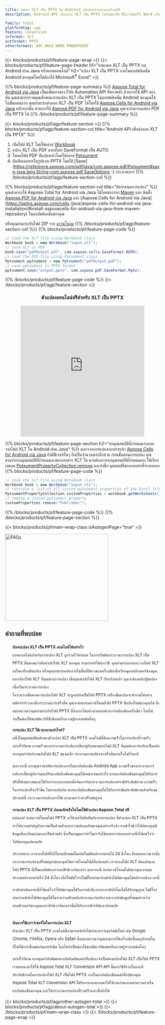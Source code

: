 ```yaml
---
title: ส่งออก XLT เป็น PPTX ใน Android หรือด้วยตัวแปลงออนไลน์ฟรี
description: Android API เพื่อแปลง XLT เป็น PPTX โดยไม่ต้องใช้ Microsoft Word หรือทางออนไลน์ ทดสอบตัวแปลง XLT เป็น PPTX ออนไลน์ฟรีอย่างรวดเร็วก่อนที่จะรวมโค้ด

family: total
platformtag: cpp
feature: conversion
informat: XLT
outformat: PPTX
otherformats: DOC DOCX WORD POWERPOINT
---
```

{{< blocks/products/pf/feature-page-wrap >}}
{{< blocks/products/pf/feature-page-header h1="แสดงผล XLT เป็น PPTX บน Android ผ่าน Java หรือแอพออนไลน์" h2="แปลง XLT เป็น PPTX ภายในแอปพลิเคชัน Android ของคุณโดยไม่ต้องใช้ Microsoft<sup>&reg;</sup> Excel" >}}

{{% blocks/products/pf/feature-page-summary %}}
[Aspose.Total for Android via Java](https://products.aspose.com/total/android-java/) เป็นแพ็คเกจของ File Automation API ที่ทรงพลัง ด้วยการใช้ API สองอัน คุณสามารถรวมคุณลักษณะการแปลง XLT เป็น PPTX ในแอปพลิเคชัน Android ของคุณได้ ในขั้นตอนแรก คุณสามารถส่งออก XLT เป็น PDF ได้โดยใช้ [Aspose.Cells for Android via Java](https://products.aspose.com/cells/android-java/) หลังจากนั้น ด้วยการใช้ [Aspose.PDF for Android via Java](https://products.aspose.com/pdf/android-java/) คุณจะสามารถแปลง PDF เป็น PPTX ได้ 
{{% /blocks/products/pf/feature-page-summary  %}}

{{< blocks/products/pf/agp/feature-section >}}
{{% blocks/products/pf/agp/feature-section-col title="Android API เพื่อส่งออก XLT เป็น PPTX" %}}
1. เปิดไฟล์ XLT โดยใช้คลาส [Workbook](https://reference.aspose.com/cells/java/com.aspose.cells/Workbook)
2. แปลง XLT เป็น PDF และตั้งค่า SaveFormat เป็น AUTO
3. โหลดไฟล์ PDF ที่แปลงแล้วโดยใช้คลาส [Pptxument](https://reference.aspose.com/pdf/java/com.aspose.pdf/Pptxument)
4. บันทึกเอกสารในรูปแบบ PPTX โดยใช้ [Save](https://reference.aspose.com/pdf/java/com.aspose.pdf/Pptxument#save-java.lang.String-com.aspose.pdf.SaveOptions -) กระบวนการ
{{% /blocks/products/pf/agp/feature-section-col %}}

{{% blocks/products/pf/agp/feature-section-col title="ข้อกำหนดการแปลง" %}}
คุณสามารถใช้ Aspose.Total for Android via Java ได้โดยตรงจาก [Maven](https://releases.aspose.com/total/java/) และ ติดตั้ง [Aspose.PDF for Android via Java](https://pptxs.aspose.com/pdf/androidjava/installation/) และ [Aspose.Cells for Android via Java](https://pptxs.aspose.com/cells /java/aspose-cells-for-android-via-java-installation/#install-asposecells-for-android-via-java-from-maven-repository) ในแอปพลิเคชันของคุณ

หรือคุณสามารถรับไฟล์ ZIP จาก [ดาวน์โหลด](https://releases.aspose.comtotal/androidjava)
{{% /blocks/products/pf/agp/feature-section-col %}}
{{% blocks/products/pf/feature-page-code %}}

```java
// load the XLT file using Workbook class
Workbook book = new Workbook("input.xlt");
// save XLT as PDF
book.save("pdfOutput.pdf", com.aspose.cells.SaveFormat.AUTO);
// load the PDF file using Pptxument class
Pptxument pptxument = new Pptxument("pdfOutput.pdf");
// save pptxument in PPTX format
pptxument.save("output.pptx", com.aspose.pdf.SaveFormat.Pptx);    
```


{{% /blocks/products/pf/feature-page-code %}}
{{< /blocks/products/pf/agp/feature-section >}}

<div class="container-fluid agp-content bg-white aboutfile box-1 vh100 section nopbtm">
<div class=container>
<div class=row>
<div class="demobox tc col-md-12 padding-0" align="center">

<h3>ตัวแปลงออนไลน์ฟรีสำหรับ XLT เป็น PPTX</h3>

<iframe title="เครื่องมือออนไลน์สำหรับการแปลง xlt เป็น pptx" style="border: none; height: 426px;" scrolling="no" src="https://total-conversion-app-65z5r2lp.qa.k8s.dynabic.com/?to=pptx&from=xlt" id="child-iframe" width="80%"></iframe>

</div></div>
</div></div>

{{% blocks/products/pf/feature-page-section  h2="ลบคุณสมบัติที่กำหนดเองออกจากไฟล์ XLT ใน Android ผ่าน Java" %}}
นอกจากการแปลงเอกสารแล้ว [Aspose.Cells for Android via Java](https://products.aspose.com/cells/android-java/) ยังมีฟีเจอร์อื่นๆ อีกเป็นจำนวนมากอีกด้วย ก่อนขั้นตอนการแปลง คุณสามารถลบคุณสมบัติที่กำหนดเองของเอกสาร XLT ได้ หากต้องการลบคุณสมบัติที่กำหนดเอง ให้เรียกเมธอด [PptxumentPropertyCollection.remove](https://reference.aspose.com/cells/java/com.aspose.cells/pptxumentpropertycollection#remove(java.lang.String)) และส่งชื่อ คุณสมบัติของเอกสารที่จะลบออก
{{% blocks/products/pf/feature-page-code %}}

```java
// load the XLT file using Workbook class
Workbook book = new Workbook("input.xlt");
// retrieve a list of all custom pptxument properties of the Excel file
PptxumentPropertyCollection customProperties = workbook.getWorksheets().getCustomPptxumentProperties();
// remove a custom pptxument property
customProperties.remove("Publisher"); 
```

{{% /blocks/products/pf/feature-page-code  %}}
{{% /blocks/products/pf/feature-page-section %}}

{{< blocks/products/pf/main-wrap-class isAutogenPage="true" >}}
<style>.howtolist li{margin-right: 0!important;line-height: 26px;position: relative;margin-bottom: 10px;font-size: 13px;list-style-type: none;}</style>
<div class="col-md-12 tl bg-gray-dark howtolist section">
  <a class="anchor" name="faqpage"></a>
  <div class="container tl dflex" itemscope="" itemtype="https://schema.org/FAQPage">
      <div class="col-md-4 howtosectiongfx">
          <img class="social-panel-hide-on-mobile" src="https://www.groupdocs.cloud/templates/brand/images/groupdocs/conversion/groupdocs_conversion-brand.png" alt="FAQs" width="335" height="283">
      </div>
      <div class="howtosection col-md-8">
          <div>
              <h2>คำถามที่พบบ่อย</h2>
              <ul>
                  <li itemscope="" itemprop="mainEntity" itemtype="https://schema.org/Question">
                      <div>
                          <span itemprop="name"><b>ฉันจะแปลง XLT เป็น PPTX ออนไลน์ได้อย่างไร</b></span>
                      </div>
                      <div itemscope="" itemprop="acceptedAnswer" itemtype="https://schema.org/Answer">
                          <span itemprop="text">แอพออนไลน์สำหรับการแปลง XLT ถูกรวมไว้ด้านบน ในการเริ่มต้นกระบวนการแปลง XLT เป็น PPTX ขั้นตอนแรกคือนำเข้าไฟล์ XLT ของคุณ สามารถทำได้สองวิธี: คุณสามารถลากและวางไฟล์ XLT ลงในเครื่องมือแปลง หรือคุณสามารถคลิกภายในพื้นที่สีขาวของเครื่องมือเพื่อเรียกดูคอมพิวเตอร์ของคุณและเลือกไฟล์ XLT ที่คุณต้องการแปลง เมื่อคุณนำเข้าไฟล์ XLT เรียบร้อยแล้ว คุณจะต้องคลิกปุ่มแปลงเพื่อเริ่มกระบวนการแปลง <br />
ในระหว่างขั้นตอนการแปลงไฟล์ XLT จะถูกแปลงเป็นไฟล์ PPTX เครื่องมือแปลงจะทำงานได้อย่างมหัศจรรย์ และเมื่อกระบวนการเสร็จสิ้น คุณจะสามารถดาวน์โหลดไฟล์ PPTX ที่แปลงใหม่ของคุณได้ ซึ่งหมายความว่าคุณสามารถรับไฟล์ PPTX ที่ส่งออกได้อย่างง่ายดายด้วยการคลิกเพียงครั้งเดียว โดยไม่จำเป็นต้องใช้ซอฟต์แวร์ที่ซับซ้อนหรือความรู้ทางเทคนิคใดๆ</span>
                      </div>
                  </li>
                  <li itemscope="" itemprop="mainEntity" itemtype="https://schema.org/Question">
                      <div>
                          <span itemprop="name"><b>การแปลง XLT ใช้เวลานานเท่าไหร่?</b></span>
                      </div>
                      <div itemscope="" itemprop="acceptedAnswer" itemtype="https://schema.org/Answer">
                          <span itemprop="text">หนึ่งในคุณสมบัติหลักของตัวแปลง XLT เป็น PPTX ออนไลน์นี้คือความเร็วในการแปลงที่รวดเร็ว อย่างไรก็ตาม ความเร็วของกระบวนการแปลงจะขึ้นอยู่กับขนาดของไฟล์ XLT ที่คุณต้องการแปลงเป็นหลัก หากคุณกำลังทำงานกับไฟล์ XLT ขนาดเล็ก กระบวนการแปลงจะเสร็จสิ้นภายในไม่กี่วินาที<br />

นอกจากนี้ หากคุณรวมรหัสการแปลงภายในแอปพลิเคชัน Android App ความเร็วของกระบวนการแปลงจะขึ้นอยู่กับว่าคุณปรับแอปพลิเคชันของคุณให้เหมาะสมอย่างไร หากแอปพลิเคชันของคุณได้รับการปรับให้เหมาะสมและได้รับการออกแบบมาเพื่อจัดการกับกระบวนการแปลงอย่างมีประสิทธิภาพ ความเร็วในการแปลงก็จะเร็วขึ้น ในทางกลับกัน หากแอปพลิเคชันของคุณไม่ได้รับการเพิ่มประสิทธิภาพสำหรับจุดประสงค์นี้ กระบวนการแปลงอาจใช้เวลานานกว่าจะเสร็จสมบูรณ์</span>
                      </div>
                  </li>
                  <li itemscope="" itemprop="mainEntity" itemtype="https://schema.org/Question">
                      <div>
                          <span itemprop="name"><b>การแปลง XLT เป็น PPTX ปลอดภัยหรือไม่โดยใช้ตัวแปลง Aspose.Total ฟรี</b></span>
                      </div>
                      <div itemscope="" itemprop="acceptedAnswer" itemtype="https://schema.org/Answer">
                          <span itemprop="text">แน่นอน! ลิงค์ดาวน์โหลดไฟล์ PPTX จะใช้งานได้ทันทีหลังจากการแปลง ที่ตัวแปลง XLT เป็น PPTX เราให้ความสำคัญกับความเป็นส่วนตัวและความปลอดภัยของคุณอย่างจริงจัง เราเข้าใจดีว่าไฟล์ของคุณมีข้อมูลที่ละเอียดอ่อนและเป็นส่วนตัว ซึ่งเป็นเหตุผลว่าทำไมเราจึงใช้มาตรการหลายอย่างเพื่อให้แน่ใจว่าไฟล์ของคุณปลอดภัย<br />

ประการแรก เราจะลบไฟล์ที่อัปโหลดทั้งหมดโดยอัตโนมัติหลังจากผ่านไป 24 ชั่วโมง ซึ่งหมายความว่าเมื่อกระบวนการแปลงเสร็จสมบูรณ์และคุณได้ดาวน์โหลดไฟล์ที่แปลงแล้ว เราจะลบไฟล์ XLT ต้นฉบับและไฟล์ PPTX ที่เป็นผลลัพธ์ออกจากเซิร์ฟเวอร์ของเรา นอกจากนี้ ลิงก์ดาวน์โหลดไฟล์ของคุณจะหยุดทำงานหลังจากผ่านไป 24 ชั่วโมง เพื่อให้มั่นใจว่าไม่มีใครสามารถเข้าถึงไฟล์ของคุณได้หลังจากช่วงเวลานี้<br />

เรายังดำเนินการเพื่อให้แน่ใจว่าไฟล์ของคุณได้รับการปกป้องจากการเข้าถึงโดยไม่ได้รับอนุญาต ไม่มีใครสามารถเข้าถึงไฟล์ของคุณได้ในระหว่างหรือหลังกระบวนการแปลง และการส่งข้อมูลทั้งหมดระหว่างคอมพิวเตอร์ของคุณและเซิร์ฟเวอร์ของเรานั้นได้รับการเข้ารหัสและปลอดภัย</span>
                      </div>
                  </li>                 
                  <li itemscope="" itemprop="mainEntity" itemtype="https://schema.org/Question">
                      <div>
                          <span itemprop="name"><b>ฉันควรใช้เบราว์เซอร์ใดในการแปลง XLT</b></span>
                      </div>
                      <div itemscope="" itemprop="acceptedAnswer" itemtype="https://schema.org/Answer">
                          <span itemprop="text">ตัวแปลง XLT เป็น PPTX ออนไลน์นี้สามารถเข้าถึงได้ผ่านเบราว์เซอร์สมัยใหม่ เช่น Google Chrome, Firefox, Opera หรือ Safari ซึ่งหมายความว่าคุณสามารถใช้เครื่องมือนี้บนอุปกรณ์ใดก็ได้ที่มีการเชื่อมต่ออินเทอร์เน็ต โดยไม่จำเป็นต้องใช้ซอฟต์แวร์พิเศษหรือความรู้ทางเทคนิคใดๆ<br />

อย่างไรก็ตาม หากคุณกำลังพัฒนาแอปพลิเคชันเดสก์ท็อปและจำเป็นต้องแปลงไฟล์ XLT เป็นไฟล์ PPTX เราขอแนะนำให้ใช้ Aspose.Total XLT Conversion API API นี้มอบวิธีที่ราบรื่นและมีประสิทธิภาพในการแปลงไฟล์ XLT เป็นไฟล์ PPTX ภายในแอปพลิเคชันเดสก์ท็อปของคุณ Aspose.Total XLT Conversion API ได้รับการออกแบบมาให้ใช้งานง่ายและผสานรวมภายในแอปพลิเคชันของคุณ และให้กระบวนการแปลงที่รวดเร็วและเชื่อถือได้</span>
                      </div>
                  </li>
              </ul>
          </div>
      </div>
  </div>
{{< blocks/products/pf/agp/other-autogen-total >}}
{{< blocks/products/pf/agp/about-autogen-total >}} 
{{< /blocks/products/pf/main-wrap-class >}}
{{< /blocks/products/pf/feature-page-wrap >}}